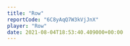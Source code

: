 ```yaml
---
title: "Row"
reportCode: "6C8yAqQ7W3kVjJnX"
player: "Row"
date: 2021-08-04T18:53:40.409000+00:00
---
```

